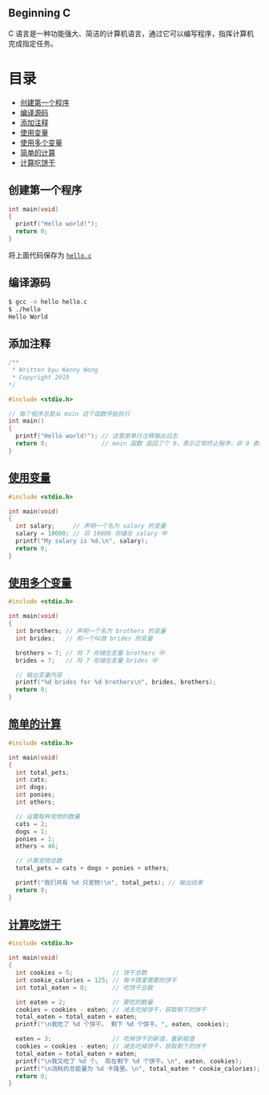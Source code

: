 Beginning C
---

C 语言是一种功能强大、简洁的计算机语言，通过它可以编写程序，指挥计算机完成指定任务。

目录
===

- [创建第一个程序](#创建第一个程序)
- [编译源码](#编译源码)
- [添加注释](#添加注释)
- [使用变量](#使用变量)
- [使用多个变量](#使用多个变量)
- [简单的计算](#简单的计算)
- [计算吃饼干](#计算吃饼干)

## 创建第一个程序

```c
int main(void)
{
  printf("Hello world!");
  return 0;
}
```

将上面代码保存为 [`hello.c`](example/hello.c)

## 编译源码

```bash
$ gcc -o hello hello.c
$ ./hello
Hello World
```

## 添加注释

```c
/**
 * Written byu Kenny Wong
 * Copyright 2019
*/

#include <stdio.h>

// 每个程序总是从 main 这个函数开始执行
int main()
{
  printf("Hello world!"); // 这里是单行注释输出日志
  return 0;               // main 函数 返回了个 0，表示正常终止程序，非 0 表示异常
}
```

## [使用变量](example/using_a_variable.c)

```c
#include <stdio.h>

int main(void)
{
  int salary;     // 声明一个名为 salary 的变量
  salary = 10000; // 将 10000 存储在 salary 中
  printf("My salary is %d.\n", salary);
  return 0;
}
```

## [使用多个变量](example/using_more_variables.c)

```c
#include <stdio.h>

int main(void)
{
  int brothers; // 声明一个名为 brothers 的变量
  int brides;   // 和一个叫做 brides 的变量

  brothers = 7; // 将 7 存储在变量 brothers 中
  brides = 7;   // 将 7 存储在变量 brides 中

  // 输出变量内容
  printf("%d brides for %d brothers\n", brides, brothers);
  return 0;
}
```

## [简单的计算](example/simple_calculations.c)

```c
#include <stdio.h>

int main(void)
{
  int total_pets;
  int cats;
  int dogs;
  int ponies;
  int others;

  // 设置每种宠物的数量
  cats = 2;
  dogs = 1;
  ponies = 1;
  others = 46;

  // 计算宠物总数
  total_pets = cats + dogs + ponies + others;

  printf("我们共有 %d 只宠物!\n", total_pets); // 输出结果
  return 0;
}
```

## [计算吃饼干](example/calculations_with_cookies.c)

```c
#include <stdio.h>

int main(void)
{
  int cookies = 5;           // 饼干总数
  int cookie_calories = 125; // 每卡路里需要的饼干
  int total_eaten = 0;       // 吃饼干总数

  int eaten = 2;             // 要吃的数量
  cookies = cookies - eaten; // 减去吃掉饼干，获取剩下的饼干
  total_eaten = total_eaten + eaten;
  printf("\n我吃了 %d 个饼干。 剩下 %d 个饼干。", eaten, cookies);

  eaten = 3;                 // 吃掉饼干的新值，重新赋值
  cookies = cookies - eaten; // 减去吃掉饼干，获取剩下的饼干
  total_eaten = total_eaten + eaten;
  printf("\n我又吃了 %d 个。 现在剩下 %d 个饼干。\n", eaten, cookies);
  printf("\n消耗的总能量为 %d 卡路里。\n", total_eaten * cookie_calories);
  return 0;
}
```